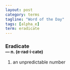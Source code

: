 ```yaml
---
layout: post
category: terms
tagline: "Word of the Day"
tags: [alpha_e]
term: eradicate
---
```


<h3>Eradicate<br/> <small>&mdash; n. (e<span>&middot;</span>rad<span>&middot;</span>i<span>&middot;</span>cate)</small></h3>
<p><ol>
<li>an unpredictable number</li>
</ol></p>
